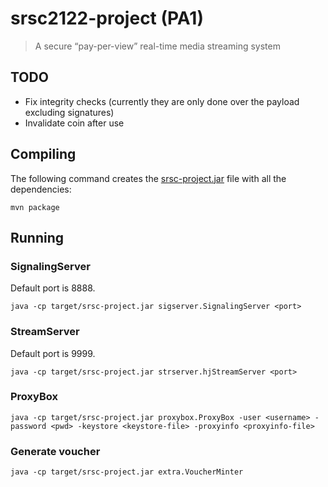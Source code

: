 # srsc2122-project (PA1)
> A secure “pay-per-view” real-time media streaming system


## TODO
- Fix integrity checks (currently they are only done over the payload excluding signatures)
- Invalidate coin after use

## Compiling
The following command creates the [srsc-project.jar](target/srsc-project.jar) file with all the
dependencies:
```
mvn package
```

## Running

### SignalingServer
Default port is 8888.
```
java -cp target/srsc-project.jar sigserver.SignalingServer <port>
```

### StreamServer
Default port is 9999.
```
java -cp target/srsc-project.jar strserver.hjStreamServer <port>
```

### ProxyBox
```
java -cp target/srsc-project.jar proxybox.ProxyBox -user <username> -password <pwd> -keystore <keystore-file> -proxyinfo <proxyinfo-file>
```

### Generate voucher
```
java -cp target/srsc-project.jar extra.VoucherMinter
```
